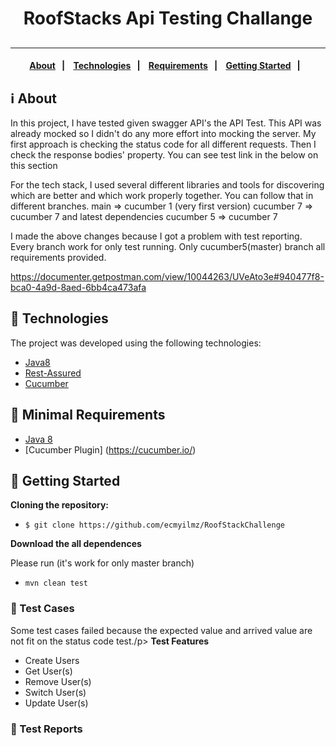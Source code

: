 <h1 align="center"> RoofStacks Api Testing Challange
</h1>
<h2 align="center">

</h2>

---

<h4 align="center">
  <a href="#information_source-about">About</a>&nbsp;&nbsp;&nbsp;|&nbsp;&nbsp;&nbsp;
  <a href="#rocket-technologies">Technologies</a>&nbsp;&nbsp;&nbsp;|&nbsp;&nbsp;&nbsp;
  <a href="#seedling-minimal-requirements">Requirements</a>&nbsp;&nbsp;&nbsp;|&nbsp;&nbsp;&nbsp;
  <a href="#beginner-getting-started">Getting Started</a>&nbsp;&nbsp;&nbsp;|&nbsp;&nbsp;&nbsp;
</h4>

## :information_source: About

In this project, I have tested given swagger API's the API Test. This API was already mocked so I didn't do any more effort into mocking the server. My first approach is checking the status code for all different requests. Then I check the response bodies' property.
You can see test link in the below on this section

For the tech stack, I used several different libraries and tools for discovering which are better and which work properly together. You can follow that in different branches.
main => cucumber 1 (very first version)
cucumber 7 => cucumber 7 and latest dependencies
cucumber 5 => cucumber 7

I made the above changes because I got a problem with test reporting. Every branch work for only test running.
Only cucumber5(master) branch all requirements provided.

https://documenter.getpostman.com/view/10044263/UVeAto3e#940477f8-bca0-4a9d-8aed-6bb4ca473afa
## :rocket: Technologies

The project was developed using the following technologies:

- [Java8](https://www.oracle.com/java/technologies/java8.html)
- [Rest-Assured](https://rest-assured.io/)
- [Cucumber](https://cucumber.dev/)


## :seedling: Minimal Requirements

- [Java 8](https://nodejs.org/en/docs/)
- [Cucumber Plugin] (https://cucumber.io/)

## :beginner: Getting Started

<b>Cloning the repository:</b>

- `$ git clone https://github.com/ecmyilmz/RoofStackChallenge`

<b>Download the all dependences</b>

Please run (it's work for only master branch)
- `mvn clean test`


### :link: Test Cases
<p>Some test cases failed because the expected value and arrived value are not fit on the status code test./p>
<b>Test Features</b>

<ul>
<li>Create Users</li>
<li>Get User(s)</li>
<li>Remove User(s)</li>
<li>Switch User(s)</li>
<li>Update User(s)</li>
</ul>

### :link: Test Reports